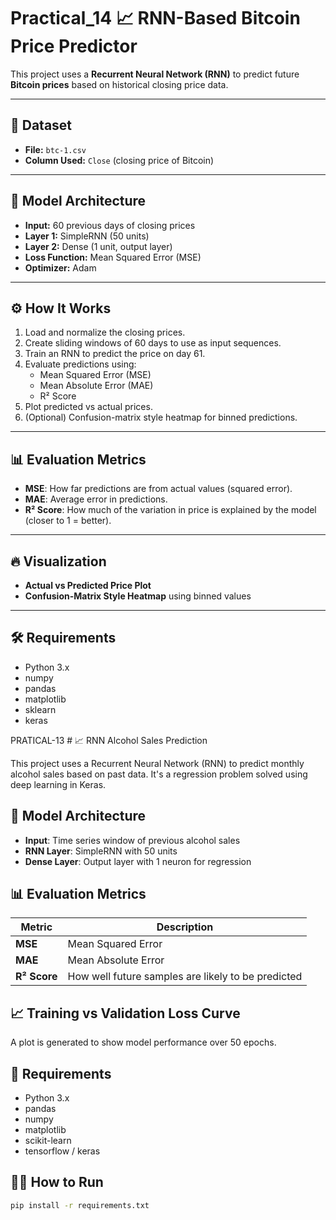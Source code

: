 # Practical_14 📈 RNN-Based Bitcoin Price Predictor

This project uses a **Recurrent Neural Network (RNN)** to predict future **Bitcoin prices** based on historical closing price data.

---

## 📂 Dataset
- **File:** `btc-1.csv`
- **Column Used:** `Close` (closing price of Bitcoin)

---

## 🧠 Model Architecture

- **Input:** 60 previous days of closing prices
- **Layer 1:** SimpleRNN (50 units)
- **Layer 2:** Dense (1 unit, output layer)
- **Loss Function:** Mean Squared Error (MSE)
- **Optimizer:** Adam

---

## ⚙️ How It Works

1. Load and normalize the closing prices.
2. Create sliding windows of 60 days to use as input sequences.
3. Train an RNN to predict the price on day 61.
4. Evaluate predictions using:
   - Mean Squared Error (MSE)
   - Mean Absolute Error (MAE)
   - R² Score
5. Plot predicted vs actual prices.
6. (Optional) Confusion-matrix style heatmap for binned predictions.

---

## 📊 Evaluation Metrics

- **MSE**: How far predictions are from actual values (squared error).
- **MAE**: Average error in predictions.
- **R² Score**: How much of the variation in price is explained by the model (closer to 1 = better).

---

## 🔥 Visualization

- **Actual vs Predicted Price Plot**
- **Confusion-Matrix Style Heatmap** using binned values

---

## 🛠 Requirements

- Python 3.x
- numpy
- pandas
- matplotlib
- sklearn
- keras

  
PRATICAL-13 # 📈 RNN Alcohol Sales Prediction

This project uses a Recurrent Neural Network (RNN) to predict monthly alcohol sales based on past data. It's a regression problem solved using deep learning in Keras.
## 🧠 Model Architecture
- **Input**: Time series window of previous alcohol sales
- **RNN Layer**: SimpleRNN with 50 units
- **Dense Layer**: Output layer with 1 neuron for regression
## 📊 Evaluation Metrics
| Metric | Description |
|--------|-------------|
| **MSE** | Mean Squared Error |
| **MAE** | Mean Absolute Error |
| **R² Score** | How well future samples are likely to be predicted |
## 📈 Training vs Validation Loss Curve
A plot is generated to show model performance over 50 epochs.
## 📁 Requirements

- Python 3.x
- pandas
- numpy
- matplotlib
- scikit-learn
- tensorflow / keras
## 🏃‍♂️ How to Run
```bash
pip install -r requirements.txt









